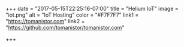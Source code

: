 +++
date = "2017-05-15T22:25:16-07:00"
title = "Helium IoT"
image = "iot.png"
alt = "IoT Hosting"
color = "#F7F7F7"
link1 = "https://tomanistor.com"
link2 = "https://github.com/tomanistor/tomanistor.com"

+++
